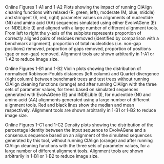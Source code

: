 Online Figures 1-A1 and 1-A2
Plots showing the impact of running CIAlign cleaning functions with relaxed (R, green, left), moderate (M, blue, middle) and stringent (S, red, right) parameter values on alignments of nucleotide (Nt) and amino acid (AA) sequences simulated using either EvolvAGene (E) or INDELible (I) and aligned with a large number of different alignment tools. From left to right the y-axis of the subplots represents proportion of correctly aligned pairs of residues removed (identified by comparison with a benchmark alignment), proportion of total nucleotides (i.e. non-gap positions) removed, proportion of gaps removed, proportion of positions (gap or non-gap) removed. Alignment tools are shown arbitrarily in 1-A1 or 1-A2 to reduce image size.

Online Figures 1-B1 and 1-B2
Violin plots showing the distribution of normalised Robinson-Foulds distances (left column) and Quartet divergence (right column) between benchmark trees and test trees without running CIAlign cleaning functions (orange) and after running CIAlign with the three sets of parameter values, for trees based on simulated sequences generated with EvolvAGene (E) and INDELible (I), for nucleotide (Nt) and amino acid (AA) alignments generated using a large number of different alignment tools. Red and black lines show the median and mean respectively. Alignment tools are shown arbitrarily in 1-B1 or 1-B2 to reduce image size.


Online Figures 1-C1 and 1-C2
Density plots showing the distribution of the percentage identity between the input sequence to EvolvAGene and a consensus sequence based on an alignment of the simulated sequences generated by this tool, without running CIAlign (orange) and after running CIAlign cleaning functions with the three sets of parameter values, for a large number of different alignment tools. Alignment tools are shown arbitrarily in 1-B1 or 1-B2 to reduce image size.